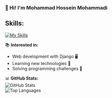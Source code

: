 ### 👋 Hi! I'm Mohammad Hossein Mohammadi

## Skills: 

[![My Skills](https://skillicons.dev/icons?i=py,django,linux,git,postgres,pycharm)](https://skillicons.dev)


📚 **Interested in:**  
- Web development with Django 🖥️  
- Learning new technologies 📖  
- Solving programming challenges 🎯  

📊 **GitHub Stats:**  
![GitHub Stats](https://github-readme-stats.vercel.app/api?username=MohammadHossein007&show_icons=true&theme=dark)  
![Top Languages](https://github-readme-stats.vercel.app/api/top-langs/?username=MohammadHossein007&layout=compact&theme=dark)  
